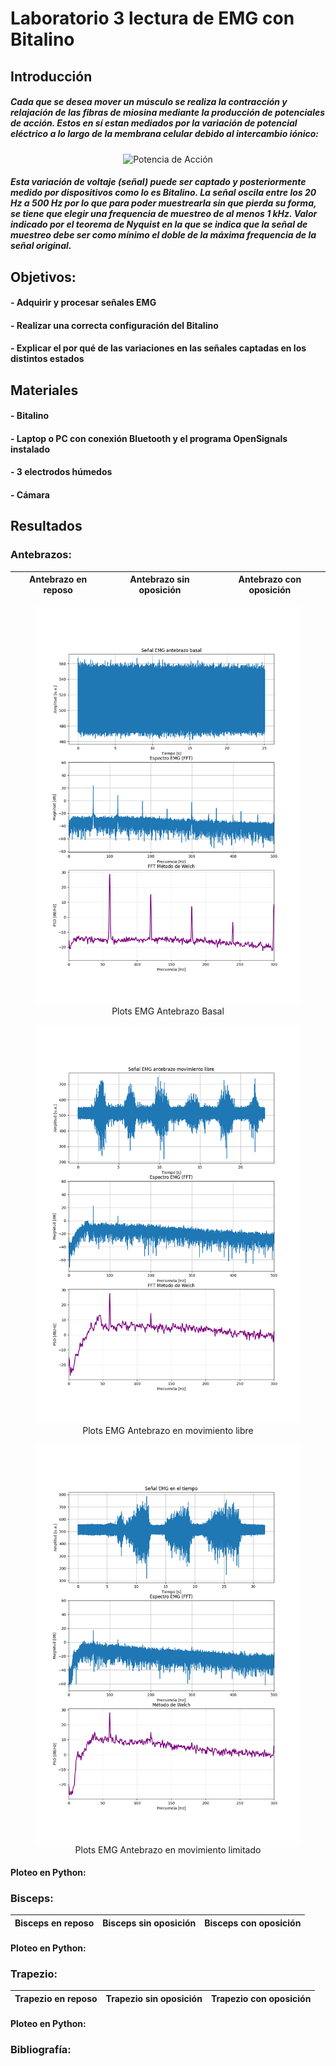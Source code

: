 # Laboratorio 3 lectura de EMG con Bitalino
## Introducción
##### Cada que se desea mover un músculo se realiza la contracción y relajación de las fibras de miosina mediante la producción de potenciales de acción. Estos en sí estan mediados por la variación de potencial eléctrico a lo largo de la membrana celular debido al intercambio iónico:
<div align="center">
  
![Potencia de Acción](https://www.itaca.edu.es/IMAGENES/INFORMACION%20ESPECIALISTAS/potencial-accion-3-19.gif)

</div>

##### Esta variación de voltaje (señal) puede ser captado y posteriormente medido por dispositivos como lo es Bitalino. La señal oscila entre los 20 Hz a 500 Hz por lo que para poder muestrearla sin que pierda su forma, se tiene que elegir una frequencia de muestreo de al menos 1 kHz. Valor indicado por el teorema de Nyquist en la que se indica que la señal de muestreo debe ser como mínimo el doble de la máxima frequencia de la señal original.

## Objetivos:
#### - Adquirir y procesar señales EMG
#### - Realizar una correcta configuración del Bitalino
#### - Explicar el por qué de las variaciones en las señales captadas en los distintos estados

## Materiales
#### - Bitalino
#### - Laptop o PC con conexión Bluetooth y el programa OpenSignals instalado
#### - 3 electrodos húmedos
#### - Cámara

## Resultados
### Antebrazos:
<div align="center">

|  **Antebrazo en reposo**  | **Antebrazo sin oposición** | **Antebrazo con oposición** |
|:------------:|:---------------:|:------------:|

<figure>
  <img src="/Otros/AntebrazoBasal.png">
  <figcaption>Plots EMG Antebrazo Basal</figcaption>
</figure>

<figure>
  <img src="/Otros/AntebrazoLibre.png">
  <figcaption>Plots EMG Antebrazo en movimiento libre</figcaption>
</figure>

<figure>
  <img src="/Otros/AntebrazoLimitado.png">
  <figcaption>Plots EMG Antebrazo en movimiento limitado</figcaption>
</figure>

</div>

#### Ploteo en Python:

### Bisceps:
<div align="center">

|  **Bisceps en reposo**  | **Bisceps sin oposición** | **Bisceps con oposición** |
|:------------:|:---------------:|:------------:|


</div>

#### Ploteo en Python:

### Trapezio:
<div align="center">

|  **Trapezio en reposo**  | **Trapezio sin oposición** | **Trapezio con oposición** |
|:------------:|:---------------:|:------------:|

</div>

#### Ploteo en Python:

### Bibliografía:

